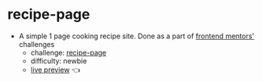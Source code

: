 # recipe-page
- A simple 1 page cooking recipe site. Done as a part of [frontend mentors'](https://www.frontendmentor.io/) challenges
  - challenge: [recipe-page](https://www.frontendmentor.io/challenges/recipe-page-KiTsR8QQKm/hub)
  - difficulty: newbie
  - [live preview](https://mahmoodelsaayed.github.io/recipe-page/) 👈
